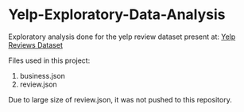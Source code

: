 # Yelp-Exploratory-Data-Analysis
Exploratory analysis done for the yelp review dataset present at: [Yelp Reviews Dataset](https://www.yelp.com/dataset)

Files used in this project:  
1. business.json  
2. review.json  

Due to large size of review.json, it was not pushed to this repository.
